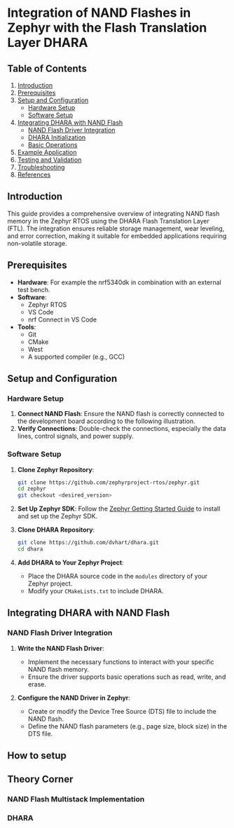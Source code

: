 # Integration of NAND Flashes in Zephyr with the Flash Translation Layer DHARA


## Table of Contents

1. [Introduction](#introduction)
2. [Prerequisites](#prerequisites)
3. [Setup and Configuration](#setup-and-configuration)
   - [Hardware Setup](#hardware-setup)
   - [Software Setup](#software-setup)
4. [Integrating DHARA with NAND Flash](#integrating-dhara-with-nand-flash)
   - [NAND Flash Driver Integration](#nand-flash-driver-integration)
   - [DHARA Initialization](#dhara-initialization)
   - [Basic Operations](#basic-operations)
5. [Example Application](#example-application)
6. [Testing and Validation](#testing-and-validation)
7. [Troubleshooting](#troubleshooting)
8. [References](#references)

## Introduction

This guide provides a comprehensive overview of integrating NAND flash memory in the Zephyr RTOS using the DHARA Flash Translation Layer (FTL). The integration ensures reliable storage management, wear leveling, and error correction, making it suitable for embedded applications requiring non-volatile storage.

## Prerequisites

- **Hardware**: For example the nrf5340dk in combination with an external test bench.
- **Software**:
  - Zephyr RTOS
  - VS Code
  - nrf Connect in VS Code
- **Tools**:
  - Git
  - CMake
  - West
  - A supported compiler (e.g., GCC)

## Setup and Configuration

### Hardware Setup

1. **Connect NAND Flash**: Ensure the NAND flash is correctly connected to the development board according to the following illustration.
2. **Verify Connections**: Double-check the connections, especially the data lines, control signals, and power supply.

### Software Setup

1. **Clone Zephyr Repository**:
    ```sh
    git clone https://github.com/zephyrproject-rtos/zephyr.git
    cd zephyr
    git checkout <desired_version>
    ```

2. **Set Up Zephyr SDK**:
    Follow the [Zephyr Getting Started Guide](https://docs.zephyrproject.org/latest/getting_started/index.html) to install and set up the Zephyr SDK.

3. **Clone DHARA Repository**:
    ```sh
    git clone https://github.com/dvhart/dhara.git
    cd dhara
    ```

4. **Add DHARA to Your Zephyr Project**:
    - Place the DHARA source code in the `modules` directory of your Zephyr project.
    - Modify your `CMakeLists.txt` to include DHARA.

## Integrating DHARA with NAND Flash

### NAND Flash Driver Integration

1. **Write the NAND Flash Driver**:
    - Implement the necessary functions to interact with your specific NAND flash memory.
    - Ensure the driver supports basic operations such as read, write, and erase.

2. **Configure the NAND Driver in Zephyr**:
    - Create or modify the Device Tree Source (DTS) file to include the NAND flash.
    - Define the NAND flash parameters (e.g., page size, block size) in the DTS file.





## How to setup

## Theory Corner

### NAND Flash Multistack Implementation

### DHARA
